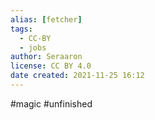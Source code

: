 ```yaml
---
alias: [fetcher]
tags:
  - CC-BY
  - jobs
author: Seraaron
license: CC BY 4.0
date created: 2021-11-25 16:12
---
```


#magic 
#unfinished 